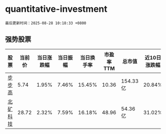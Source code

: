 # quantitative-investment

`最后更新时间：2025-08-28 10:18:33 +0800`

## 强势股票

|股票|当前价|当日涨跌幅|当日振幅|当日换手率|市盈率TTM|总市值|近10日涨跌幅|
|----|----|----|----|----|----|----|----|
|[步步高](https://xueqiu.com/S/SZ002251)|5.74|1.95%|7.46%|15.45%|10.36|154.33亿|20.84%|
|[北矿科技](https://xueqiu.com/S/SH600980)|28.72|2.32%|7.59%|16.18%|48.96|54.36亿|31.02%|
